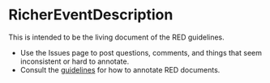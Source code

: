 # RicherEventDescription
This is intended to be the living document of the RED guidelines.  

* Use the Issues page to post questions, comments, and things that seem inconsistent or hard to annotate.  
* Consult the [guidelines](guidelines.md) for how to annotate RED documents.



